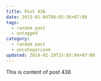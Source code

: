 ```yaml
---
title: Post 436
date: 2015-01-04T08:03:36+07:00
tags:
  - random post
  - untagged
category:
  - random post
  - uncategorized
updated: 2014-01-29T15:03:04+07:00
---
```

This is content of post 436